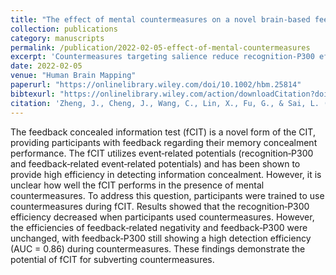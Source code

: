 ```yaml
---
title: "The effect of mental countermeasures on a novel brain‐based feedback concealed information test"
collection: publications
category: manuscripts
permalink: /publication/2022-02-05-effect-of-mental-countermeasures
excerpt: 'Countermeasures targeting salience reduce recognition‐P300 efficiency but leave feedback‐related FRN and P300 robust in the novel feedback‐CIT.'
date: 2022-02-05
venue: "Human Brain Mapping"
paperurl: "https://onlinelibrary.wiley.com/doi/10.1002/hbm.25814"
bibtexurl: "https://onlinelibrary.wiley.com/action/downloadCitation?doi=10.1002%2Fhbm.25814&format=bibtex"
citation: 'Zheng, J., Cheng, J., Wang, C., Lin, X., Fu, G., & Sai, L. (2022). "The effect of mental countermeasures on a novel brain‐based feedback concealed information test." Human Brain Mapping, 43(7), 2771–2781.'
---
```

The feedback concealed information test (fCIT) is a novel form of the CIT, providing participants with feedback regarding their memory concealment performance. The fCIT utilizes event‐related potentials (recognition‐P300 and feedback‐related event‐related potentials) and has been shown to provide high efficiency in detecting information concealment. However, it is unclear how well the fCIT performs in the presence of mental countermeasures. To address this question, participants were trained to use countermeasures during fCIT. Results showed that the recognition‐P300 efficiency decreased when participants used countermeasures. However, the efficiencies of feedback‐related negativity and feedback‐P300 were unchanged, with feedback‐P300 still showing a high detection efficiency (AUC = 0.86) during countermeasures. These findings demonstrate the potential of fCIT for subverting countermeasures.
